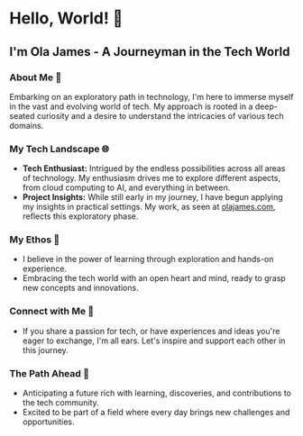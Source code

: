 
# Hello, World! 👋

## I'm Ola James - A Journeyman in the Tech World 

### About Me 🚀
Embarking on an exploratory path in technology, I'm here to immerse myself in the vast and evolving world of tech. My approach is rooted in a deep-seated curiosity and a desire to understand the intricacies of various tech domains.

### My Tech Landscape 🌐
- **Tech Enthusiast:** Intrigued by the endless possibilities across all areas of technology. My enthusiasm drives me to explore different aspects, from cloud computing to AI, and everything in between.
- **Project Insights:** While still early in my journey, I have begun applying my insights in practical settings. My work, as seen at [olajames.com](https://olajames.com), reflects this exploratory phase.

### My Ethos 🌱
- I believe in the power of learning through exploration and hands-on experience.
- Embracing the tech world with an open heart and mind, ready to grasp new concepts and innovations.

### Connect with Me 🤝
- If you share a passion for tech, or have experiences and ideas you're eager to exchange, I'm all ears. Let's inspire and support each other in this journey.

### The Path Ahead 🌈
- Anticipating a future rich with learning, discoveries, and contributions to the tech community.
- Excited to be part of a field where every day brings new challenges and opportunities.
